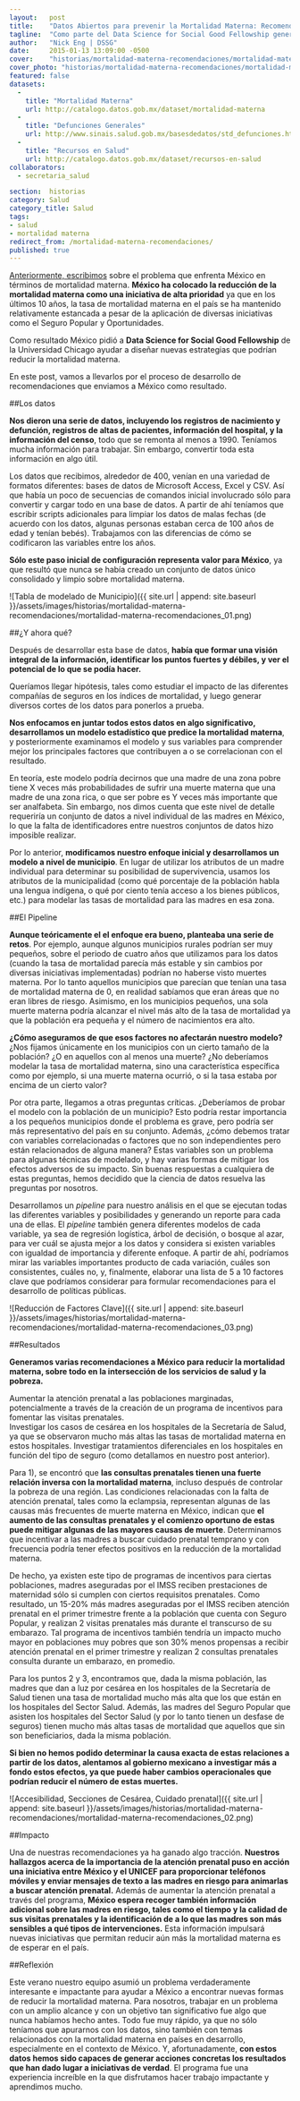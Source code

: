 ```yaml
---
layout:   post
title:    "Datos Abiertos para prevenir la Mortalidad Materna: Recomendaciones"
tagline:  "Como parte del Data Science for Social Good Fellowship generamos varias recomendaciones a México para reducir la mortalidad materna, sobre todo en la intersección de los servicios de salud y la pobreza."
author:   "Nick Eng | DSSG"
date:     2015-01-13 13:09:00 -0500
cover:    "historias/mortalidad-materna-recomendaciones/mortalidad-materna-recomendaciones_cover_photo-1284x460.jpg"
cover_photo: "historias/mortalidad-materna-recomendaciones/mortalidad-materna-recomendaciones_cover_photo-1284x460.jpg"
featured: false
datasets:
  -
    title: "Mortalidad Materna"
    url: http://catalogo.datos.gob.mx/dataset/mortalidad-materna
  -
    title: "Defunciones Generales"
    url: http://www.sinais.salud.gob.mx/basesdedatos/std_defunciones.html
  -
    title: "Recursos en Salud"
    url: http://catalogo.datos.gob.mx/dataset/recursos-en-salud
collaborators:
  - secretaria_salud

section:  historias
category: Salud
category_title: Salud
tags:
- salud
- mortalidad materna
redirect_from: /mortalidad-materna-recomendaciones/
published: true
---
```



[Anteriormente, escribimos](http://datos.gob.mx/historias/salud/reduciendo-mortalidad-materna.html) sobre el problema que enfrenta México en términos de mortalidad materna. **México ha colocado la reducción de la mortalidad materna como una iniciativa de alta prioridad** ya que en los últimos 10 años, la tasa de mortalidad materna en el país se ha mantenido relativamente estancada a pesar de la aplicación de diversas iniciativas como el Seguro Popular y Oportunidades.

Como resultado México pidió a **Data Science for Social Good Fellowship** de la Universidad Chicago ayudar a diseñar nuevas estrategias que podrían reducir la mortalidad materna. 

En este post, vamos a llevarlos por el proceso de desarrollo de recomendaciones que enviamos a México como resultado. 

##Los datos

**Nos dieron una serie de datos, incluyendo los registros de nacimiento y defunción, registros de altas de pacientes, información del hospital, y la información del censo**, todo que se remonta al menos a 1990. Teníamos mucha información para trabajar. Sin embargo, convertir toda esta información en algo útil.


Los datos que recibimos, alrededor de 400, venían en una variedad de formatos diferentes: bases de datos de Microsoft Access, Excel y CSV. Así que había un poco de secuencias de comandos inicial involucrado sólo para convertir y cargar todo en una base de datos. A partir de ahí teníamos que escribir scripts adicionales para limpiar los datos de malas fechas (de acuerdo con los datos, algunas personas estaban cerca de 100 años de edad y tenían bebés). Trabajamos con las diferencias de cómo se codificaron las variables entre los años. 

**Sólo este paso inicial de configuración representa valor para México**, ya que resultó que nunca se había creado un conjunto de datos único consolidado y limpio sobre mortalidad materna.

![Tabla de modelado de Municipio]({{ site.url | append: site.baseurl }}/assets/images/historias/mortalidad-materna-recomendaciones/mortalidad-materna-recomendaciones_01.png)

##¿Y ahora qué?

Después de desarrollar esta base de datos, **había que formar una visión integral de la información, identificar los puntos fuertes y débiles, y ver el potencial de lo que se podía hacer.** 

Queríamos llegar hipótesis, tales como estudiar el impacto de las diferentes compañías de seguros en los índices de mortalidad, y luego generar diversos cortes de los datos para ponerlos a prueba.

**Nos enfocamos en juntar todos estos datos en algo significativo, desarrollamos un modelo estadístico que predice la mortalidad materna**, y posteriormente examinamos el modelo y sus variables para comprender mejor los principales factores que contribuyen a o se correlacionan con el resultado. 

En teoría, este modelo podría decirnos que una madre de una zona pobre tiene X veces más probabilidades de sufrir una muerte materna que una madre de una zona rica, o que ser pobre es Y veces más importante que ser analfabeta. Sin embargo, nos dimos cuenta que este nivel de detalle requeriría un conjunto de datos a nivel individual de las madres en México, lo que la falta de identificadores entre nuestros conjuntos de datos hizo imposible realizar. 

Por lo anterior, **modificamos nuestro enfoque inicial y desarrollamos un modelo a nivel de municipio**. En lugar de utilizar los atributos de un madre individual para determinar su posibilidad de supervivencia, usamos los atributos de la municipalidad (como qué porcentaje de la población habla una lengua indígena, o qué por ciento tenía acceso a los bienes públicos, etc.) para modelar las tasas de mortalidad para las madres en esa zona.

##El Pipeline


**Aunque teóricamente el el enfoque era bueno, planteaba una serie de retos**. Por ejemplo, aunque algunos municipios rurales podrían ser muy pequeños, sobre el periodo de cuatro años que utilizamos para los datos (cuando la tasa de mortalidad parecía más estable y sin cambios por diversas iniciativas implementadas) podrían no haberse visto muertes materna. Por lo tanto aquellos municipios que parecían que tenían una tasa de mortalidad materna de 0,  en realidad sabíamos que eran áreas que no eran libres de riesgo. Asimismo, en los municipios pequeños, una sola muerte materna podría  alcanzar el nivel más alto de la tasa de mortalidad ya que la población era pequeña y el número de nacimientos era alto. 

**¿Cómo aseguramos de que esos factores no afectarán nuestro modelo?** ¿Nos fijamos únicamente en los municipios con un cierto tamaño de la población? ¿O en aquellos con al menos una muerte? ¿No deberíamos modelar la tasa de mortalidad materna, sino una característica específica como por ejemplo, si una muerte materna ocurrió, o si la tasa estaba por encima de un cierto valor?

Por otra parte, llegamos a otras preguntas críticas. ¿Deberíamos de probar el modelo con la población de un municipio? Esto podría restar importancia a los pequeños municipios donde el problema es grave, pero podría ser más representativo del país en su conjunto. Además, ¿cómo debemos tratar con variables correlacionadas o factores que no son independientes pero están relacionados de alguna manera? Estas variables son un problema para algunas técnicas de modelado, y hay varias formas de mitigar los efectos adversos de su impacto. Sin buenas respuestas a cualquiera de estas preguntas, hemos decidido que la ciencia de datos resuelva las preguntas por nosotros. 

Desarrollamos un *pipeline* para nuestro análisis en el que se ejecutan todas las diferentes variables y posibilidades y generando un reporte para cada una de ellas. El *pipeline* también genera diferentes modelos de cada variable, ya sea de regresión logística, árbol de decisión, o bosque al azar, para ver cuál se ajusta mejor a los datos y considera si existen variables con igualdad de importancia y diferente enfoque. A partir de ahí, podríamos mirar las variables importantes producto de cada variación, cuáles son consistentes, cuáles no, y, finalmente, elaborar una lista de 5 a 10 factores clave que podríamos considerar para formular recomendaciones para el desarrollo de  políticas públicas.


![Reducción de Factores Clave]({{ site.url | append: site.baseurl }}/assets/images/historias/mortalidad-materna-recomendaciones/mortalidad-materna-recomendaciones_03.png)


##Resultados

**Generamos varias recomendaciones a México para reducir la mortalidad materna, sobre todo en la intersección de los servicios de salud y la pobreza.**

Aumentar la atención prenatal a las poblaciones marginadas, potencialmente a través de la creación de un programa de incentivos para fomentar las visitas prenatales.	
Investigar los casos de cesárea en los hospitales de la Secretaría de Salud, ya que se observaron mucho más altas las tasas de mortalidad materna en estos hospitales.
Investigar tratamientos diferenciales en los hospitales en función del tipo de seguro (como 	detallamos en nuestro post anterior).

Para 1), se encontró que **las consultas prenatales tienen una fuerte relación inversa con la mortalidad materna**, incluso después de controlar la pobreza de una región. Las condiciones relacionadas con la falta de atención prenatal, tales como la eclampsia, representan algunas de las causas más frecuentes de muerte materna en México, indican que **el aumento de las consultas prenatales y el comienzo oportuno de estas puede mitigar algunas de las mayores causas de muerte**. Determinamos que incentivar a las madres a buscar cuidado prenatal temprano y con frecuencia podría tener efectos positivos en la reducción de la mortalidad materna.

De hecho, ya existen este tipo de programas de incentivos para ciertas poblaciones, madres aseguradas por el IMSS reciben prestaciones de maternidad sólo si cumplen con ciertos requisitos prenatales. Como resultado, un 15-20% más madres aseguradas por el IMSS reciben atención prenatal en el primer trimestre frente a la población que cuenta con Seguro Popular, y realizan 2 visitas prenatales más durante el transcurso de su embarazo. Tal programa de incentivos también tendría un impacto mucho mayor en poblaciones muy pobres que son 30% menos propensas a recibir atención prenatal en el primer trimestre y realizan 2 consultas prenatales consulta durante un embarazo, en promedio.

Para los puntos 2 y 3, encontramos que, dada la misma población, las madres que dan a luz por cesárea en los hospitales de la Secretaría de Salud tienen una tasa de mortalidad mucho más alta que los que están en los hospitales del Sector Salud. Además, las madres del Seguro Popular que asisten los hospitales del Sector Salud (y por lo tanto tienen un desfase de seguros) tienen mucho más altas tasas de mortalidad que aquellos que sin son beneficiarios, dada la misma población. 

**Si bien no hemos podido determinar la causa exacta de estas relaciones a partir de los datos, alentamos al gobierno mexicano a investigar más a fondo estos efectos, ya que puede haber cambios operacionales que podrían reducir el número de estas muertes.**


![Accesibilidad, Secciones de Cesárea, Cuidado prenatal]({{ site.url | append: site.baseurl }}/assets/images/historias/mortalidad-materna-recomendaciones/mortalidad-materna-recomendaciones_02.png)

##Impacto

Una de nuestras recomendaciones ya ha ganado algo tracción. **Nuestros hallazgos acerca de la importancia de la atención prenatal puso en acción una iniciativa entre México y el UNICEF para proporcionar teléfonos móviles y enviar mensajes de texto a las madres en riesgo para animarlas a buscar atención prenatal.** Además de aumentar la atención prenatal a través del programa, **México espera recoger también información adicional sobre las madres en riesgo, tales como el tiempo y la calidad de sus visitas prenatales y la identificación de a lo que las madres son más sensibles a qué tipos de intervenciones.** Esta información impulsará nuevas iniciativas que permitan reducir aún más la mortalidad materna es de esperar en el país.

##Reflexión

Este verano nuestro equipo asumió un problema verdaderamente interesante e impactante para ayudar a México a encontrar nuevas formas de reducir la mortalidad materna. Para nosotros, trabajar en un problema con un amplio alcance y con un objetivo tan significativo fue algo que nunca habíamos hecho antes. Todo fue muy rápido, ya que no sólo teníamos que apurarnos con los datos, sino también con temas relacionados con la mortalidad materna en países en desarrollo, especialmente en el contexto de México. Y, afortunadamente, **con estos datos hemos sido capaces de generar acciones concretas los resultados que han dado lugar a iniciativas de verdad**. El programa fue una experiencia increíble en la que disfrutamos hacer trabajo impactante y aprendimos mucho. 




